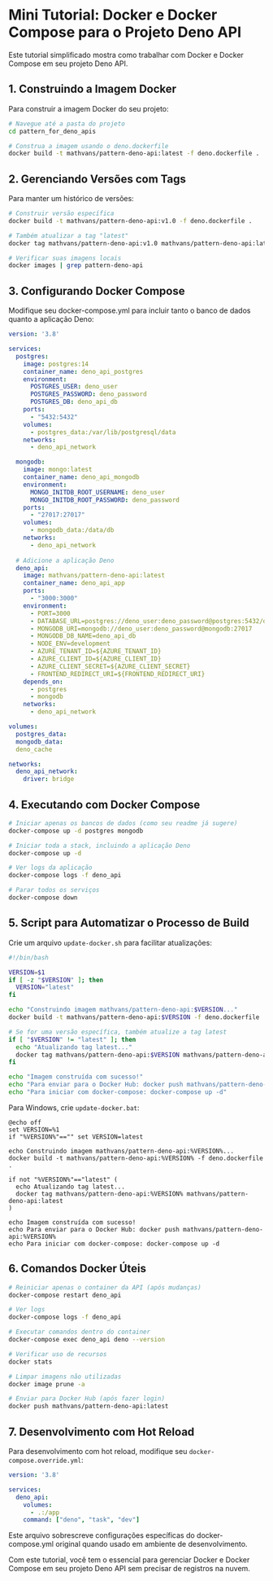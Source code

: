 # Mini Tutorial: Docker e Docker Compose para o Projeto Deno API

Este tutorial simplificado mostra como trabalhar com Docker e Docker Compose em seu projeto Deno API.

## 1. Construindo a Imagem Docker

Para construir a imagem Docker do seu projeto:

```bash
# Navegue até a pasta do projeto
cd pattern_for_deno_apis

# Construa a imagem usando o deno.dockerfile
docker build -t mathvans/pattern-deno-api:latest -f deno.dockerfile .
```

## 2. Gerenciando Versões com Tags

Para manter um histórico de versões:

```bash
# Construir versão específica
docker build -t mathvans/pattern-deno-api:v1.0 -f deno.dockerfile .

# Também atualizar a tag "latest"
docker tag mathvans/pattern-deno-api:v1.0 mathvans/pattern-deno-api:latest

# Verificar suas imagens locais
docker images | grep pattern-deno-api
```

## 3. Configurando Docker Compose

Modifique seu docker-compose.yml para incluir tanto o banco de dados quanto a aplicação Deno:

```yaml
version: '3.8'

services:
  postgres:
    image: postgres:14
    container_name: deno_api_postgres
    environment:
      POSTGRES_USER: deno_user
      POSTGRES_PASSWORD: deno_password
      POSTGRES_DB: deno_api_db
    ports:
      - "5432:5432"
    volumes:
      - postgres_data:/var/lib/postgresql/data
    networks:
      - deno_api_network

  mongodb:
    image: mongo:latest
    container_name: deno_api_mongodb
    environment:
      MONGO_INITDB_ROOT_USERNAME: deno_user
      MONGO_INITDB_ROOT_PASSWORD: deno_password
    ports:
      - "27017:27017"
    volumes:
      - mongodb_data:/data/db
    networks:
      - deno_api_network
      
  # Adicione a aplicação Deno
  deno_api:
    image: mathvans/pattern-deno-api:latest
    container_name: deno_api_app
    ports:
      - "3000:3000"
    environment:
      - PORT=3000
      - DATABASE_URL=postgres://deno_user:deno_password@postgres:5432/deno_api_db
      - MONGODB_URI=mongodb://deno_user:deno_password@mongodb:27017
      - MONGODB_DB_NAME=deno_api_db
      - NODE_ENV=development
      - AZURE_TENANT_ID=${AZURE_TENANT_ID}
      - AZURE_CLIENT_ID=${AZURE_CLIENT_ID}
      - AZURE_CLIENT_SECRET=${AZURE_CLIENT_SECRET}
      - FRONTEND_REDIRECT_URI=${FRONTEND_REDIRECT_URI}
    depends_on:
      - postgres
      - mongodb
    networks:
      - deno_api_network

volumes:
  postgres_data:
  mongodb_data:
  deno_cache

networks:
  deno_api_network:
    driver: bridge
```

## 4. Executando com Docker Compose

```bash
# Iniciar apenas os bancos de dados (como seu readme já sugere)
docker-compose up -d postgres mongodb

# Iniciar toda a stack, incluindo a aplicação Deno
docker-compose up -d

# Ver logs da aplicação
docker-compose logs -f deno_api

# Parar todos os serviços
docker-compose down
```

## 5. Script para Automatizar o Processo de Build

Crie um arquivo `update-docker.sh` para facilitar atualizações:

```bash
#!/bin/bash

VERSION=$1
if [ -z "$VERSION" ]; then
  VERSION="latest"
fi

echo "Construindo imagem mathvans/pattern-deno-api:$VERSION..."
docker build -t mathvans/pattern-deno-api:$VERSION -f deno.dockerfile .

# Se for uma versão específica, também atualize a tag latest
if [ "$VERSION" != "latest" ]; then
  echo "Atualizando tag latest..."
  docker tag mathvans/pattern-deno-api:$VERSION mathvans/pattern-deno-api:latest
fi

echo "Imagem construída com sucesso!"
echo "Para enviar para o Docker Hub: docker push mathvans/pattern-deno-api:$VERSION"
echo "Para iniciar com docker-compose: docker-compose up -d"
```

Para Windows, crie `update-docker.bat`:

```batch
@echo off
set VERSION=%1
if "%VERSION%"=="" set VERSION=latest

echo Construindo imagem mathvans/pattern-deno-api:%VERSION%...
docker build -t mathvans/pattern-deno-api:%VERSION% -f deno.dockerfile .

if not "%VERSION%"=="latest" (
  echo Atualizando tag latest...
  docker tag mathvans/pattern-deno-api:%VERSION% mathvans/pattern-deno-api:latest
)

echo Imagem construída com sucesso!
echo Para enviar para o Docker Hub: docker push mathvans/pattern-deno-api:%VERSION%
echo Para iniciar com docker-compose: docker-compose up -d
```

## 6. Comandos Docker Úteis

```bash
# Reiniciar apenas o container da API (após mudanças)
docker-compose restart deno_api

# Ver logs
docker-compose logs -f deno_api

# Executar comandos dentro do container
docker-compose exec deno_api deno --version

# Verificar uso de recursos
docker stats

# Limpar imagens não utilizadas
docker image prune -a

# Enviar para Docker Hub (após fazer login)
docker push mathvans/pattern-deno-api:latest
```

## 7. Desenvolvimento com Hot Reload

Para desenvolvimento com hot reload, modifique seu `docker-compose.override.yml`:

```yaml
version: '3.8'

services:
  deno_api:
    volumes:
      - .:/app
    command: ["deno", "task", "dev"]
```

Este arquivo sobrescreve configurações específicas do docker-compose.yml original quando usado em ambiente de desenvolvimento.

Com este tutorial, você tem o essencial para gerenciar Docker e Docker Compose em seu projeto Deno API sem precisar de registros na nuvem.
